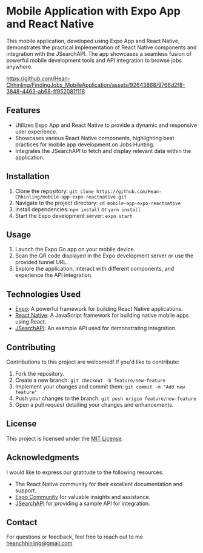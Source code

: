 # Mobile Application with Expo App and React Native

This mobile application, developed using Expo App and React Native, demonstrates the practical implementation of React Native components and integration with the JSearchAPI. The app showcases a seamless fusion of powerful mobile development tools and API integration to browse jobs anywhere.



https://github.com/Hean-Chhinling/FindingJobs_MobileApplication/assets/92643868/9766d2f8-3848-4463-ab68-ff952081f118



## Features

- Utilizes Expo App and React Native to provide a dynamic and responsive user experience.
- Showcases various React Native components, highlighting best practices for mobile app development on Jobs Hunting.
- Integrates the JSearchAPI to fetch and display relevant data within the application.

## Installation

1. Clone the repository: `git clone https://github.com/Hean-Chhinling/mobile-app-expo-reactnative.git`
2. Navigate to the project directory: `cd mobile-app-expo-reactnative`
3. Install dependencies: `npm install` or `yarn install`
4. Start the Expo development server: `expo start`

## Usage

1. Launch the Expo Go app on your mobile device.
2. Scan the QR code displayed in the Expo development server or use the provided tunnel URL.
3. Explore the application, interact with different components, and experience the API integration.

## Technologies Used

- [Expo](https://expo.dev/): A powerful framework for building React Native applications.
- [React Native](https://reactnative.dev/): A JavaScript framework for building native mobile apps using React.
- [JSearchAPI](https://jsearchapi.com/): An example API used for demonstrating integration.

## Contributing

Contributions to this project are welcomed! If you'd like to contribute:

1. Fork the repository.
2. Create a new branch: `git checkout -b feature/new-feature`
3. Implement your changes and commit them: `git commit -m "Add new feature"`
4. Push your changes to the branch: `git push origin feature/new-feature`
5. Open a pull request detailing your changes and enhancements.

## License

This project is licensed under the [MIT License](LICENSE).

## Acknowledgments

I would like to express our gratitude to the following resources:

- The React Native community for their excellent documentation and support.
- [Expo Community](https://forums.expo.dev/) for valuable insights and assistance.
- [JSearchAPI](https://jsearchapi.com/) for providing a sample API for integration.

## Contact

For questions or feedback, feel free to reach out to me heanchhinling@gmail.com


